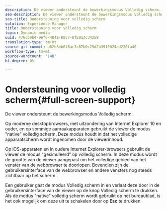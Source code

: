 ```yaml
---
description: De viewer ondersteunt de bewerkingsmodus Volledig scherm.
seo-description: De viewer ondersteunt de bewerkingsmodus Volledig scherm.
seo-title: Ondersteuning voor volledig scherm
solution: Experience Manager
title: Ondersteuning voor volledig scherm
topic: Dynamic media
uuid: 476cb9b4-9ef0-404a-b857-8f5913c34259
translation-type: tm+mt
source-git-commit: b82b8eb6f8ac7c87b0c25d2b3915024ad220fa40
workflow-type: tm+mt
source-wordcount: '148'
ht-degree: 0%

---
```



# Ondersteuning voor volledig scherm{#full-screen-support}

De viewer ondersteunt de bewerkingsmodus Volledig scherm.

Op moderne desktopbrowsers, met uitzondering van Internet Explorer 10 en ouder, en op sommige aanraakapparaten gebruikt de viewer de modus &quot;native&quot; volledig scherm. Deze modus houdt in dat het volledige apparaatscherm wordt ingenomen door de viewerinhoud.

Op iOS-apparaten en in oudere Internet Explorer-browsers gebruikt de viewer de modus &quot;gesimuleerd&quot; op volledig scherm. In deze modus wordt de grootte van de viewer aangepast om het volledige gebied van het venster van de webbrowser te doorlopen. Bovendien zijn de gebruikersinterface van de webbrowser en andere vensters nog steeds zichtbaar op het scherm.

Een gebruiker gaat de modus Volledig scherm in en verlaat deze door in de gebruikersinterface van de viewer op de knop Volledig scherm te drukken. Als de modus &quot;native&quot; volledig scherm wordt gebruikt op het bureaublad, is het ook mogelijk om deze uit te schakelen door op **Esc** te drukken.
